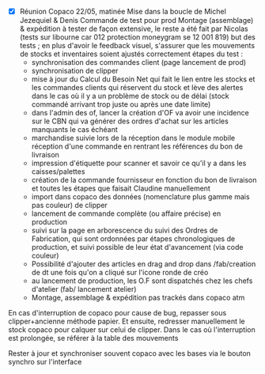 - [x] Réunion Copaco 22/05, matinée
    Mise dans la boucle de Michel Jezequiel & Denis
    Commande de test pour prod
    Montage (assemblage) & expédition à tester de façon extensive, le reste a été fait par Nicolas (tests sur libourne car 012 protection moneygram se 12 001 819)
    but des tests ; en plus d'avoir le feedback visuel, s'assurer que les mouvements de stocks et inventaires soient ajustés correctement
    étapes du test : 
    - synchronisation des commandes client (page lancement de prod)
    - synchronisation de clipper
    - mise à jour du Calcul du Besoin Net qui fait le lien entre les stocks et les commandes clients qui réservent du stock et lève des alertes dans le cas où il y a un problème de stock ou de délai (stock commandé arrivant trop juste ou après une date limite)
    - dans l'admin des of, lancer la création d'OF va avoir une incidence sur le CBN qui va générer des ordres d'achat sur les articles manquants le cas échéant
    - marchandise suivie lors de la réception dans le module mobile réception d'une commande en rentrant les références du bon de livraison
    - impression d'étiquette pour scanner et savoir ce qu'il y a dans les caisses/palettes
    - création de la commande fournisseur en fonction du bon de livraison et toutes les étapes que faisait Claudine manuellement
    - import dans copaco des données (nomenclature plus gamme mais pas couleur) de clipper
    - lancement de commande complète (ou affaire précise) en production
    - suivi sur la page en arborescence du suivi des Ordres de Fabrication, qui sont ordonnées par étapes chronologiques de production, et suivi possible de leur état d'avancement (via code couleur)
    - Possibilité d'ajouter des articles en drag and drop dans /fab/creation de dt une fois qu'on a cliqué sur l'icone ronde de créo
    - au lancement de production, les O.F sont dispatchés chez les chefs d'atelier (fab/ lancement atelier)
    - Montage, assemblage & expédition pas trackés dans copaco atm

En cas d'interruption de copaco pour cause de bug, repasser sous clipper+ancienne méthode papier. Et ensuite, redresser manuellement le stock copaco pour calquer sur celui de clipper. Dans le cas où l'interruption est prolongée, se référer à la table des mouvements

Rester à jour et synchroniser souvent copaco avec les bases via le bouton synchro sur l'interface

